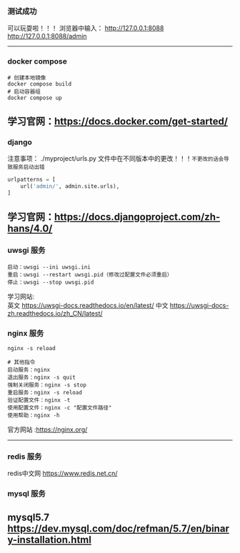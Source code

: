 
### 测试成功
可以玩耍啦！！！
浏览器中输入：
http://127.0.0.1:8088
http://127.0.0.1:8088/admin

---
### docker compose
```
# 创建本地镜像
docker compose build
# 启动容器组
docker compose up 
```
学习官网：https://docs.docker.com/get-started/
---
### django 
注意事项：
./myproject/urls.py 文件中在不同版本中的更改！！！`不更改的话会导致服务启动出错`
```py
urlpatterns = [
    url('admin/', admin.site.urls),
]
```
学习官网：https://docs.djangoproject.com/zh-hans/4.0/
---
### uwsgi 服务
```
启动：uwsgi --ini uwsgi.ini
重启：uwsgi --restart uwsgi.pid（修改过配置文件必须重启）
停止：uwsgi --stop uwsgi.pid
```
学习网站:  
英文 https://uwsgi-docs.readthedocs.io/en/latest/
中文 https://uwsgi-docs-zh.readthedocs.io/zh_CN/latest/

### nginx 服务
```
nginx -s reload

# 其他指令
启动服务：nginx
退出服务：nginx -s quit
强制关闭服务：nginx -s stop
重启服务：nginx -s reload
验证配置文件：nginx -t
使用配置文件：nginx -c "配置文件路径"
使用帮助：nginx -h
```
官方网站 :https://nginx.org/


---
### redis 服务

redis中文网 https://www.redis.net.cn/


### mysql 服务

mysql5.7 https://dev.mysql.com/doc/refman/5.7/en/binary-installation.html
----

